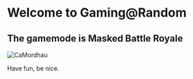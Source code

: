 # Welcome to Gaming@Random


## The gamemode is Masked Battle Royale


![CaMordhau](https://github.com/cedgley/GaR-Mordhau/blob/gh-pages/camons-mord.png?raw=true)

Have fun, be nice.

